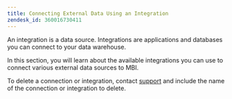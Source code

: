 ```yaml
---
title: Connecting External Data Using an Integration
zendesk_id: 360016730411
---
```


An integration is a data source. Integrations are applications and databases you can connect to your data warehouse.

In this section, you will learn about the available integrations you can use to connect various external data sources to MBI.

To delete a connection or integration, contact [support](../getting-started/support.md) and include the name of the connection or integration to delete.
